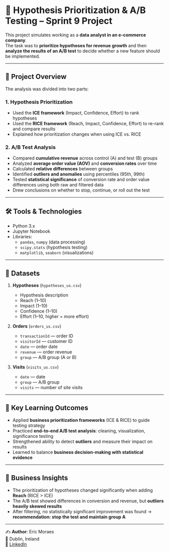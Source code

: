 # 🧪 Hypothesis Prioritization & A/B Testing – Sprint 9 Project  

This project simulates working as a **data analyst in an e-commerce company**.  
The task was to **prioritize hypotheses for revenue growth** and then **analyze the results of an A/B test** to decide whether a new feature should be implemented.  

---

## 📌 Project Overview  

The analysis was divided into two parts:  

### 1. Hypothesis Prioritization  
- Used the **ICE framework** (Impact, Confidence, Effort) to rank hypotheses  
- Used the **RICE framework** (Reach, Impact, Confidence, Effort) to re-rank and compare results  
- Explained how prioritization changes when using ICE vs. RICE  

### 2. A/B Test Analysis  
- Compared **cumulative revenue** across control (A) and test (B) groups  
- Analyzed **average order value (AOV)** and **conversion rates** over time  
- Calculated **relative differences** between groups  
- Identified **outliers and anomalies** using percentiles (95th, 99th)  
- Tested **statistical significance** of conversion rate and order value differences using both raw and filtered data  
- Drew conclusions on whether to stop, continue, or roll out the test  

---

## 🛠️ Tools & Technologies  
- Python 3.x  
- Jupyter Notebook  
- Libraries:  
  - `pandas`, `numpy` (data processing)  
  - `scipy.stats` (hypothesis testing)  
  - `matplotlib`, `seaborn` (visualizations)  

---

## 📂 Datasets  

1. **Hypotheses** (`hypotheses_us.csv`)  
   - Hypothesis description  
   - Reach (1–10)  
   - Impact (1–10)  
   - Confidence (1–10)  
   - Effort (1–10, higher = more effort)  

2. **Orders** (`orders_us.csv`)  
   - `transactionId` — order ID  
   - `visitorId` — customer ID  
   - `date` — order date  
   - `revenue` — order revenue  
   - `group` — A/B group (A or B)  

3. **Visits** (`visits_us.csv`)  
   - `date` — date  
   - `group` — A/B group  
   - `visits` — number of site visits  

---

## 🎯 Key Learning Outcomes  
- Applied **business prioritization frameworks** (ICE & RICE) to guide testing strategy  
- Practiced **end-to-end A/B test analysis**: cleaning, visualization, significance testing  
- Strengthened ability to detect **outliers** and measure their impact on results  
- Learned to balance **business decision-making with statistical evidence**  

---

## 🚀 Business Insights  
- The prioritization of hypotheses changed significantly when adding **Reach** (RICE > ICE)  
- The A/B test showed differences in conversion and revenue, but **outliers heavily skewed results**  
- After filtering, no statistically significant improvement was found → **recommendation: stop the test and maintain group A**  

---

✍️ **Author**: Eric Moraes  
📍 Dublin, Ireland  
🔗 [LinkedIn](https://linkedin.com/in/eric--moraes)  
